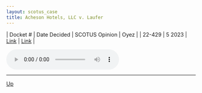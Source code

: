 ```yaml
---
layout: scotus_case
title: Acheson Hotels, LLC v. Laufer
---
```


| Docket # | Date Decided | SCOTUS Opinion | Oyez |
| 22-429 | 5  2023 | [Link](https://www.supremecourt.gov/opinions/23pdf/601us1r01_q86b.pdf) | [Link](https://www.oyez.org/cases/2023/22-429) |

<audio controls>
   <source src='./resources/22-429.mp3' type='audio/mpeg'>
</audio>

<object data='./resources/22-429.pdf' type='application/pdf'></object>

---

[Up](./README.md)